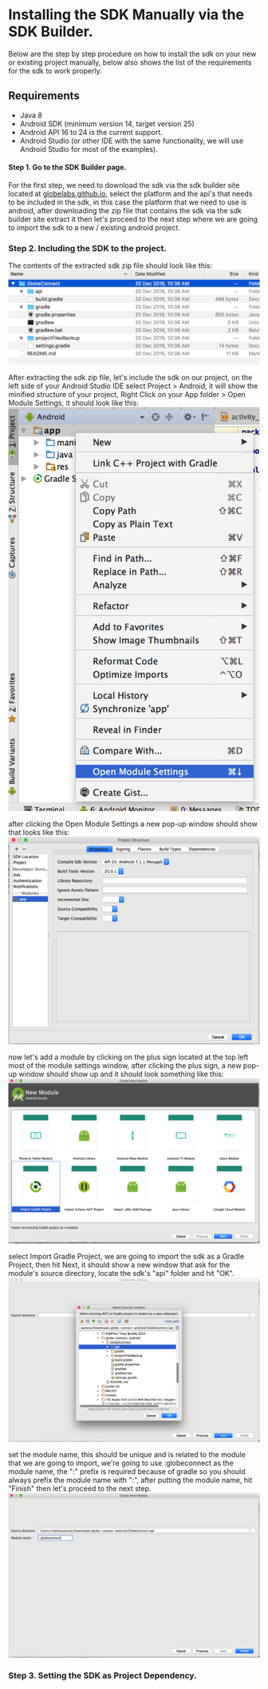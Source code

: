 # Installing the SDK Manually via the SDK Builder.

Below are the step by step procedure on how to install the sdk on your new or existing project manually, below also shows the list of the requirements for the sdk to work properly.

## Requirements

- Java 8
- Android SDK (minimum version 14, target version 25)
- Android API 16 to 24 is the current support.
- Android Studio (or other IDE with the same functionality, we will use Android Studio for most of the examples).

#### Step 1. Go to the SDK Builder page.

For the first step, we need to download the sdk via the sdk builder site located at [globelabs.github.io](http://globelabs.github.io), select the platform and the api's that needs to be included in the sdk, in this case the platform that we need to use is android, after downloading the zip file that contains the sdk via the sdk builder site extract it then let's proceed to the next step where we are going to import the sdk to a new / existing android project.

### Step 2. Including the SDK to the project.

The contents of the extracted sdk zip file should look like this:
![Extracted SDK](manual/step-2-a.png)

After extracting the sdk zip file, let's include the sdk on our project, on the left side of your Android Studio IDE select Project > Android, it will show the minified structure of your project, Right Click on your App folder > Open Module Settings, it should look like this:
![Module Settings](manual/step-2-b.png)

after clicking the Open Module Settings a new pop-up window should show that looks like this:
![Module Settings window](manual/step-2-c.png)

now let's add a module by clicking on the plus sign located at the top left most of the module settings window, after clicking the plus sign, a new pop-up window should show up and it should look something like this:
![New Module window](manual/step-2-d.png)

select Import Gradle Project, we are going to import the sdk as a Gradle Project, then hit Next, it should show a new window that ask for the module's source directory, locate the sdk's "api" folder and hit "OK".
![Locate SDK](manual/step-2-e.png)

set the module name, this should be unique and is related to the module that we are going to import, we're going to use :globeconnect as the module name, the ":" prefix is required because of gradle so you should always prefix the module name with ":", after putting the module name, hit "Finish" then let's proceed to the next step.
![Set Module Name](manual/step-2-f.png)

### Step 3. Setting the SDK as Project Dependency.
